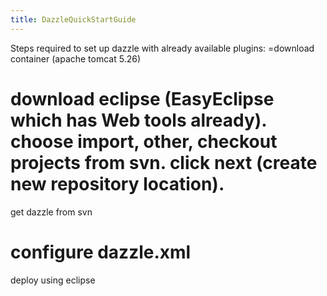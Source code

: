 ```yaml
---
title: DazzleQuickStartGuide
---
```


Steps required to set up dazzle with already available plugins:
=download container (apache tomcat 5.26)

download eclipse (EasyEclipse which has Web tools already). choose import, other, checkout projects from svn. click next (create new repository location).
==========================================================================================================================================================

get dazzle from svn

configure dazzle.xml
====================

deploy using eclipse
